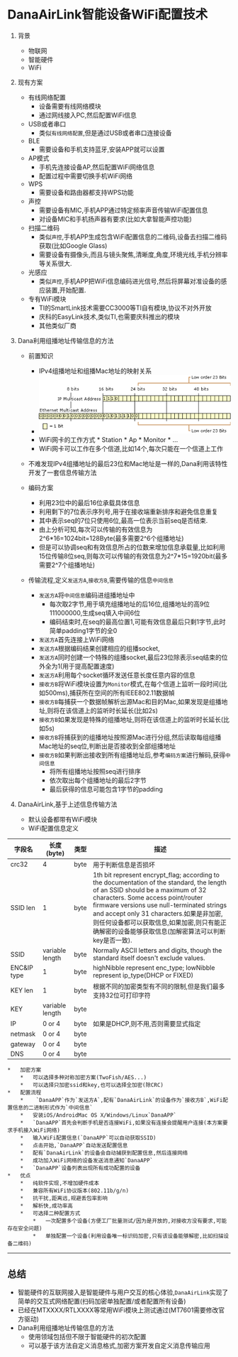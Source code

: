 #   DanaAirLink智能设备WiFi配置技术

1.  背景
    *   物联网
    *   智能硬件
    *   WiFi

2.  现有方案
    *   有线网络配置   
        *   设备需要有线网络模块
        *   通过网线接入PC,然后配置WiFi信息
    *   USB或者串口
        *   类似`有线网络配置`,但是通过USB或者串口连接设备
    *   BLE
        *   需要设备和手机支持蓝牙,安装APP就可以设置
    *   AP模式
        *   手机先连接设备AP,然后配置WiFi网络信息
        *   配置过程中需要切换手机WiFi网络
    *   WPS
        *   需要设备和路由器都支持WPS功能
    *   声控
        *   需要设备有MIC,手机APP通过特定频率声音传输WiFi配置信息
        *   对设备MIC和手机扬声器有要求(比如大拿智能声控功能)
    *   扫描二维码
        *   类似`声控`,手机APP生成包含WiFi配置信息的二维码,设备去扫描二维码获取(比如Google Glass)
        *   需要设备有摄像头,而且与镜头聚焦,清晰度,角度,环境光线,手机分辨率等关系很大.
    *   光感应
        *   类似`声控`,手机APP把WiFi信息编码进光信号,然后将屏幕对准设备的感应装置,开始配置.
    *   专有WiFi模块   
        *   TI的SmartLink技术需要CC3000等TI自有模块,协议不对外开放
        *   庆科的EasyLink技术,类似TI,也需要庆科推出的模块
        *   其他类似厂商

3.  Dana利用组播地址传输信息的方法
    *   前置知识
         *   IPv4组播地址和组播Mac地址的映射关系
         *   ![IPv4McasttoMac](./IPv4McasttoMac.png)
         *   WiFi网卡的工作方式
            *   Station
            *   Ap
            *   Monitor
            *   ...
         *  WiFi网卡可以工作在多个信道,比如14个,每次只能在一个信道上工作
         
    *   不难发现IPv4组播地址的最后23位和Mac地址是一样的,Dana利用该特性开发了一套信息传输方法
    *   编码方案
         *   利用23位中的最后16位承载具体信息
         *   利用剩下的7位表示序列号,用于在接收端重新排序和避免信息重复
         *   其中表示seq的7位只使用6位,最高一位表示当前seq是否结束.
         *   由上分析可知,每次可以传输的有效信息为2^6*16=1024bit=128Byte(最多需要2^6个组播地址)
         *   但是可以协调seq和有效信息所占的位数来增加信息承载量,比如利用15位传输8位seq,则每次可以传输的有效信息为2^7*15=1920bit(最多需要2^7个组播地址)
    *   传输流程,定义`发送方A`,`接收方B`,需要传输的信息`中间信息`
         *   `发送方A`将`中间信息`编码进组播地址中
              *   每次取2字节,用于填充组播地址的后16位,组播地址的高9位111000000,生成seq填入中间6位
              *   编码结束时,在seq的最高位置1,可能有效信息最后只剩1字节,此时简单padding1字节的全0
         *   `发送方A`首先连接上WiFi网络
         *   `发送方A`根据编码结果创建相应的组播socket,
         *   `发送方A`同时创建一个特殊的组播socket,最后23位除表示seq结束的位外全为1(用于提高配置速度)
         *   `发送方A`利用每个socket循环发送任意长度任意内容的信息
         *   `接收方B`将WiFi模块设置为`Monitor`模式,在每个信道上监听一段时间(比如500ms),捕获所在空间的所有IEEE802.11数据幀
         *   `接收方B`每捕获一个数据帧解析出源Mac和目的Mac,如果发现是组播地址,则将在该信道上的监听时长延长(比如2s)
         *   `接收方B`如果发现是特殊的组播地址,则将在该信道上的监听时长延长(比如5s)
         *   `接收方B`将捕获到的组播地址按照源Mac进行分组,然后读取每组组播Mac地址的seq位,判断出是否接收到全部组播地址
         *   `接收方B`如果判断出接收到所有组播地址后,参考`编码方案`进行解码,获得`中间信息`
               *    将所有组播地址按照seq进行排序
               *    依次取出每个组播地址的最后2字节
               *    最后获得的信息可能包含1字节的padding

4.  DanaAirLink,基于上述信息传输方法
    *   默认设备都带有WiFi模块
    *   WiFi配置信息定义
 >  
字段名 |长度(byte)|类型| 描述
---|---|---|---
crc32|4|byte|用于判断信息是否损坏
SSID len|1|byte|1th bit represent encrypt_flag; according to the documentation of the standard, the length of an SSID should be a maximum of 32 characters. Some access point/router firmware versions use null-terminated strings and accept only 31 characters.如果是非加密,则任何设备都可以获取信息,如果加密,则只有能正确解密的设备能够获取信息(加解密算法可以判断key是否一致). 
SSID|variable length|byte|Normally ASCII letters and digits, though the standard itself doesn't exclude values.
ENC&IP type|1|byte|highNibble represent enc_type; lowNibble represent ip_type(DHCP or FIXED)
KEY len|1|byte|根据不同的加密类型有不同的限制,但是我们最多支持32位可打印字符
KEY|variable length|byte|
IP|0 or 4|byte|如果是DHCP,则不用,否则需要显式指定
netmask|0 or 4|byte|
gateway|0 or 4|byte|
DNS|0 or 4|byte|


    *   加密方案
        *   可以选择多种对称加密方案(TwoFish/AES...)
        *   可以选择只加密ssid和key,也可以选择全加密(除CRC)
    *   配置流程
        *    `DanaAPP`作为`发送方A`,配有`DanaAirLink`的设备作为`接收方B`,WiFi配置信息的二进制形式作为`中间信息`
        *   安装iOS/AndroidMac OS X/Windows/Linux`DanaAPP`
        *   `DanaAPP`首先会判断手机是否连接WiFi,如果没有连接会提醒用户连接(本方案要求手机接入WiFi网络)
        *   输入WiFi配置信息(`DanaAPP`可以自动获取SSID)
        *   点击开始,`DanaAPP`自动发送配置信息
        *   配有`DanaAirLink`的设备会自动捕获到配置信息,然后连接网络
        *   成功加入WiFi网络的设备发送消息通知`DanaAPP`
        *   `DanaAPP`设备列表出现所有成功配置的设备
    *   优点
        *   纯软件实现,不增加硬件成本
        *   兼容所有WiFi协议版本(802.11b/g/n)
        *   抗干扰,距离远,规避丢包率影响
        *   解析快,成功率高
        *   可选择二种配置方式
            *   一次配置多个设备(方便工厂批量测试/因为是开放的,对接收方没有要求,可能存在安全问题)
            *   单独配置一个设备(利用设备唯一标识码加密,只有该设备能够解密,比如扫描设备二维码)
 
 
 
 
 
 
 ---      
##  总结

*   智能硬件的互联网接入是智能硬件与用户交互的核心体验,`DanaAirLink`实现了简单的交互式网络配置(扫码加密单独配置/或者配置所有设备)
*   已经在MTXXXX/RTLXXXX等常用WiFi模块上测试通过(MT7601需要修改官方驱动)
*   Dana利用组播地址传输信息的方法 
    *   使用领域包括但不限于智能硬件的初次配置
    *   可以基于该方法自定义消息格式,加密方案开发自定义消息传输应用
